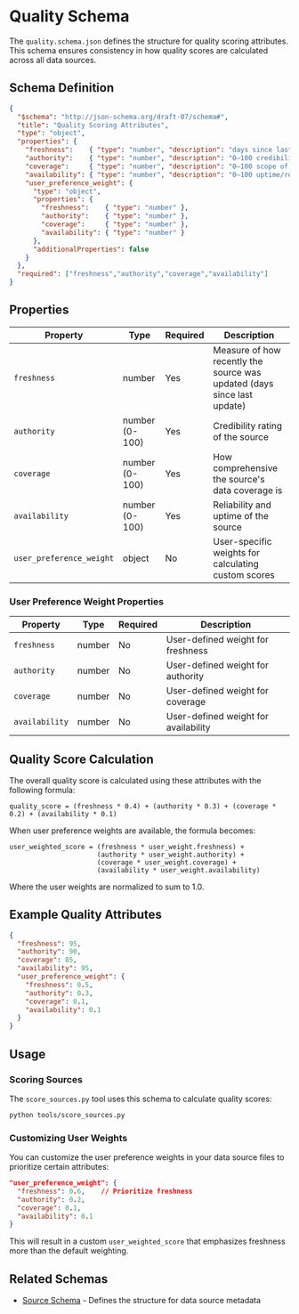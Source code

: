 # Quality Schema

The `quality.schema.json` defines the structure for quality scoring attributes. This schema ensures consistency in how quality scores are calculated across all data sources.

## Schema Definition

```json
{
  "$schema": "http://json-schema.org/draft-07/schema#",
  "title": "Quality Scoring Attributes",
  "type": "object",
  "properties": {
    "freshness":    { "type": "number", "description": "days since last update" },
    "authority":    { "type": "number", "description": "0–100 credibility" },
    "coverage":     { "type": "number", "description": "0–100 scope of data" },
    "availability": { "type": "number", "description": "0–100 uptime/reliability" },
    "user_preference_weight": {
      "type": "object",
      "properties": {
        "freshness":    { "type": "number" },
        "authority":    { "type": "number" },
        "coverage":     { "type": "number" },
        "availability": { "type": "number" }
      },
      "additionalProperties": false
    }
  },
  "required": ["freshness","authority","coverage","availability"]
}
```

## Properties

| Property | Type | Required | Description |
|----------|------|----------|-------------|
| `freshness` | number | Yes | Measure of how recently the source was updated (days since last update) |
| `authority` | number (0-100) | Yes | Credibility rating of the source |
| `coverage` | number (0-100) | Yes | How comprehensive the source's data coverage is |
| `availability` | number (0-100) | Yes | Reliability and uptime of the source |
| `user_preference_weight` | object | No | User-specific weights for calculating custom scores |

### User Preference Weight Properties

| Property | Type | Required | Description |
|----------|------|----------|-------------|
| `freshness` | number | No | User-defined weight for freshness |
| `authority` | number | No | User-defined weight for authority |
| `coverage` | number | No | User-defined weight for coverage |
| `availability` | number | No | User-defined weight for availability |

## Quality Score Calculation

The overall quality score is calculated using these attributes with the following formula:

```
quality_score = (freshness * 0.4) + (authority * 0.3) + (coverage * 0.2) + (availability * 0.1)
```

When user preference weights are available, the formula becomes:

```
user_weighted_score = (freshness * user_weight.freshness) + 
                      (authority * user_weight.authority) + 
                      (coverage * user_weight.coverage) + 
                      (availability * user_weight.availability)
```

Where the user weights are normalized to sum to 1.0.

## Example Quality Attributes

```json
{
  "freshness": 95,
  "authority": 90,
  "coverage": 85,
  "availability": 95,
  "user_preference_weight": {
    "freshness": 0.5,
    "authority": 0.3,
    "coverage": 0.1,
    "availability": 0.1
  }
}
```

## Usage

### Scoring Sources

The `score_sources.py` tool uses this schema to calculate quality scores:

```bash
python tools/score_sources.py
```

### Customizing User Weights

You can customize the user preference weights in your data source files to prioritize certain attributes:

```json
"user_preference_weight": {
  "freshness": 0.6,    // Prioritize freshness
  "authority": 0.2,
  "coverage": 0.1,
  "availability": 0.1
}
```

This will result in a custom `user_weighted_score` that emphasizes freshness more than the default weighting.

## Related Schemas

- [Source Schema](source-schema.md) - Defines the structure for data source metadata